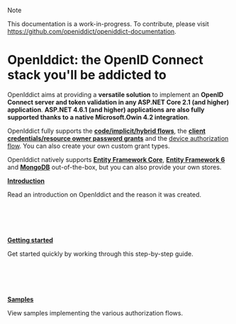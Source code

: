 > [!NOTE]
> This documentation is a work-in-progress. To contribute, please visit https://github.com/openiddict/openiddict-documentation.

# OpenIddict: the OpenID Connect stack you'll be addicted to

OpenIddict aims at providing a **versatile solution** to implement an **OpenID Connect server and token validation in any ASP.NET Core 2.1 (and higher) application**.
**ASP.NET 4.6.1 (and higher) applications are also fully supported thanks to a native Microsoft.Owin 4.2 integration**.

OpenIddict fully supports the **[code/implicit/hybrid flows](https://openid.net/specs/openid-connect-core-1_0.html)**, the **[client credentials/resource owner password grants](https://tools.ietf.org/html/rfc6749)** and the [device authorization flow](https://tools.ietf.org/html/rfc8628). You can also create your own custom grant types.

OpenIddict natively supports **[Entity Framework Core](https://www.nuget.org/packages/OpenIddict.EntityFrameworkCore)**, **[Entity Framework 6](https://www.nuget.org/packages/OpenIddict.EntityFramework)** and **[MongoDB](https://www.nuget.org/packages/OpenIddict.MongoDb)** out-of-the-box, but you can also provide your own stores.

<div class="row">
    <div class="col-md-4">
        <div class="panel panel-default" style="min-height: 120px;">
            <div class="panel-body">
                <p><strong><a href="guides/index.md">Introduction</a></strong></p>
                <p>Read an introduction on OpenIddict and the reason it was created.</p>
            </div>
        </div>
    </div>
    <div class="col-md-4">
        <div class="panel panel-default" style="min-height: 120px;">
            <div class="panel-body">
                <p><strong><a href="guides/getting-started.md">Getting started</a></strong></p>
                <p>Get started quickly by working through this step-by-step guide.</p>
            </div>
        </div>
    </div>
    <div class="col-md-4">
        <div class="panel panel-default" style="min-height: 120px;">
            <div class="panel-body">
                <p><strong><a href="https://github.com/openiddict/openiddict-samples">Samples</a></strong></p>
                <p>View samples implementing the various authorization flows.</p>
            </div>
        </div>
    </div>
</div>
